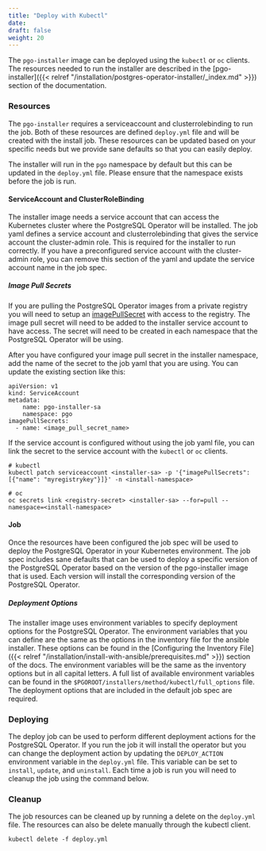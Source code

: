 ```yaml
---
title: "Deploy with Kubectl"
date:
draft: false
weight: 20
---
```


The `pgo-installer` image can be deployed using the `kubectl` or `oc` clients.
The resources needed to run the installer are described in the
[pgo-installer]({{< relref "/installation/postgres-operator-installer/_index.md" >}})
section of the documentation.

### Resources

The `pgo-installer` requires a serviceaccount and clusterrolebinding to run the
job. Both of these resources are defined `deploy.yml` file and will be created
with the install job. These resources can be updated based on your specific
needs but we provide sane defaults so that you can easily deploy.

The installer will run in the `pgo` namespace by default but this can be
updated in the `deploy.yml` file. Please ensure that the namespace exists before
the job is run.

#### ServiceAccount and ClusterRoleBinding

The installer image needs a service account that can access the Kubernetes
cluster where the PostgreSQL Operator will be installed. The job yaml defines a
service account and clusterrolebinding that gives the service account the
cluster-admin role. This is required for the installer to run correctly. If you
have a preconfigured service account with the cluster-admin role, you can remove
this section of the yaml and update the service account name in the job spec.

##### Image Pull Secrets

If you are pulling the PostgreSQL Operator images from a private registry you
will need to setup an
[imagePullSecret](https://kubernetes.io/docs/tasks/configure-pod-container/pull-image-private-registry/)
with access to the registry. The image pull secret will need to be added to the
installer service account to have access. The secret will need to be created in
each namespace that the PostgreSQL Operator will be using.

After you have configured your image pull secret in the installer namespace,
add the name of the secret to the job yaml that you are using. You can update
the existing section like this:

```
apiVersion: v1
kind: ServiceAccount
metadata:
    name: pgo-installer-sa
    namespace: pgo
imagePullSecrets:
  - name: <image_pull_secret_name>
```

If the service account is configured without using the job yaml file, you
can link the secret to the service account with the `kubectl` or `oc`
clients.

```
# kubectl
kubectl patch serviceaccount <installer-sa> -p '{"imagePullSecrets": [{"name": "myregistrykey"}]}' -n <install-namespace>

# oc
oc secrets link <registry-secret> <installer-sa> --for=pull --namespace=<install-namespace>
```

#### Job

Once the resources have been configured the job spec will be used to deploy the
PostgreSQL Operator in your Kubernetes environment. The job spec includes sane
defaults that can be used to deploy a specific version of the PostgreSQL Operator
based on the version of the pgo-installer image that is used. Each version will
install the corresponding version of the PostgreSQL Operator.

##### Deployment Options

The installer image uses environment variables to specify deployment options for
the PostgreSQL Operator. The environment variables that you can define are the
same as the options in the inventory file for the ansible installer. These
options can be found in the
[Configuring the Inventory File]({{< relref "/installation/install-with-ansible/prerequisites.md" >}})
section of the docs. The environment variables will be the same as the inventory
options but in all capital letters. A full list of available environment
variables can be found in the `$PGOROOT/installers/method/kubectl/full_options`
file. The deployment options that are included in the default job spec are
required.

### Deploying

The deploy job can be used to perform different deployment actions for the
PostgreSQL Operator. If you run the job it will install the operator but you can
change the deployment action by updating the `DEPLOY_ACTION` environment
variable in the `deploy.yml` file. This variable can be set to `install`,
`update`, and `uninstall`. Each time a job is run you will need to cleanup the
job using the command below.

### Cleanup

The job resources can be cleaned up by running a delete on the `deploy.yml`
file. The resources can also be delete manually through the kubectl
client.

```
kubectl delete -f deploy.yml
```